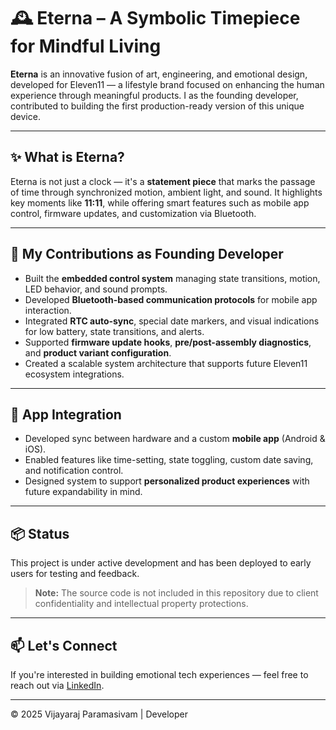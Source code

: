 # 🕰️ Eterna – A Symbolic Timepiece for Mindful Living

**Eterna** is an innovative fusion of art, engineering, and emotional design, developed for Eleven11 — a lifestyle brand focused on enhancing the human experience through meaningful products. I as the founding developer, contributed to building the first production-ready version of this unique device.

---

## ✨ What is Eterna?

Eterna is not just a clock — it's a **statement piece** that marks the passage of time through synchronized motion, ambient light, and sound. It highlights key moments like **11:11**, while offering smart features such as mobile app control, firmware updates, and customization via Bluetooth.

---

## 🔧 My Contributions as Founding Developer

- Built the **embedded control system** managing state transitions, motion, LED behavior, and sound prompts.
- Developed **Bluetooth-based communication protocols** for mobile app interaction.
- Integrated **RTC auto-sync**, special date markers, and visual indications for low battery, state transitions, and alerts.
- Supported **firmware update hooks**, **pre/post-assembly diagnostics**, and **product variant configuration**.
- Created a scalable system architecture that supports future Eleven11 ecosystem integrations.

---

## 📱 App Integration

- Developed sync between hardware and a custom **mobile app** (Android & iOS).
- Enabled features like time-setting, state toggling, custom date saving, and notification control.
- Designed system to support **personalized product experiences** with future expandability in mind.

---

## 📦 Status

This project is under active development and has been deployed to early users for testing and feedback.  
> **Note:** The source code is not included in this repository due to client confidentiality and intellectual property protections.

---

## 📫 Let's Connect

If you're interested in building emotional tech experiences — feel free to reach out via [LinkedIn]([https://www.linkedin.com/in/vijayaraj-paramasivam/]).

---

© 2025 Vijayaraj Paramasivam | Developer
